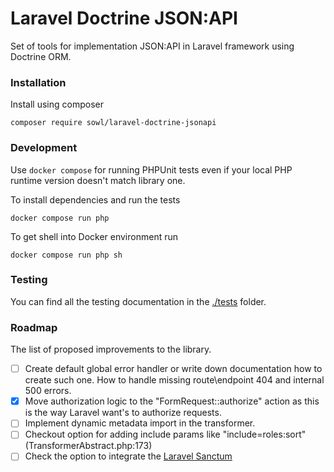 # Laravel Doctrine JSON:API
Set of tools for implementation JSON:API in Laravel framework using Doctrine ORM.

### Installation
Install using composer
```shell
composer require sowl/laravel-doctrine-jsonapi
```

### Development
Use `docker compose` for running PHPUnit tests even if your local PHP runtime version doesn't match library one.

To install dependencies and run the tests
```shell
docker compose run php
```

To get shell into Docker environment run
```shell
docker compose run php sh
```

### Testing
You can find all the testing documentation in the [./tests](./tests) folder.

### Roadmap
The list of proposed improvements to the library.
  - [ ] Create default global error handler or write down documentation how to create such one.
        How to handle missing route\endpoint 404 and internal 500 errors.
  - [x] Move authorization logic to the "FormRequest::authorize" action as this is the way Laravel want's to authorize requests.
  - [ ] Implement dynamic metadata import in the transformer.
  - [ ] Checkout option for adding include params like "include=roles:sort"  (TransformerAbstract.php:173)
  - [ ] Check the option to integrate the [Laravel Sanctum](https://laravel.com/docs/10.x/sanctum)
